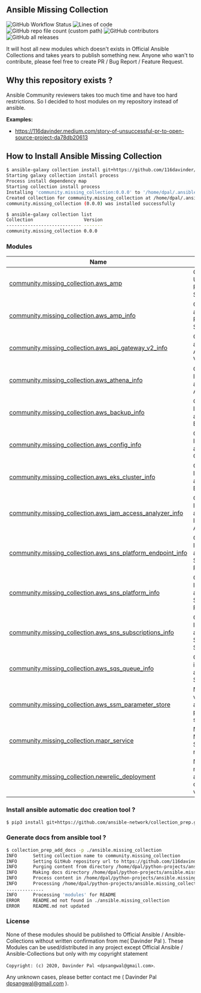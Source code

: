 ## Ansible Missing Collection 
![GitHub Workflow Status](https://img.shields.io/github/workflow/status/116davinder/ansible.missing_collection/CI%20Testing)
![Lines of code](https://img.shields.io/tokei/lines/github/116davinder/ansible.missing_collection)
![GitHub repo file count (custom path)](https://img.shields.io/github/directory-file-count/116davinder/ansible.missing_collection/plugins/modules)
![GitHub contributors](https://img.shields.io/github/contributors/116davinder/ansible.missing_collection)
![GitHub all releases](https://img.shields.io/github/downloads/116davinder/ansible.missing_collection/total)

It will host all new modules which doesn't exists in Official Ansible Collections and takes years to publish something new. Anyone who wan't to contribute, please feel free to create PR / Bug Report / Feature Request.

## Why this repository exists ?
Ansible Community reviewers takes too much time and have too hard restrictions.
So I decided to host modules on my repository instead of ansible.

**Examples:**
* https://116davinder.medium.com/story-of-unsuccessful-pr-to-open-source-project-da78db20613

## How to Install Ansible Missing Collection
<!--start requires_ansible-->
<!--end requires_ansible-->

```bash
$ ansible-galaxy collection install git+https://github.com/116davinder/ansible.missing_collection.git
Starting galaxy collection install process
Process install dependency map
Starting collection install process
Installing 'community.missing_collection:0.0.0' to '/home/dpal/.ansible/collections/ansible_collections/community/missing_collection'
Created collection for community.missing_collection at /home/dpal/.ansible/collections/ansible_collections/community/missing_collection
community.missing_collection (0.0.0) was installed successfully

$ ansible-galaxy collection list
Collection                   Version
---------------------------- -------
community.missing_collection 0.0.0  

```

<!--start collection content-->
### Modules
Name | Description
--- | ---
[community.missing_collection.aws_amp](https://github.com/116davinder/ansible.missing_collection/blob/main/docs/community.missing_collection.aws_amp_module.rst)|Create / Update AWS Prometheus Service.
[community.missing_collection.aws_amp_info](https://github.com/116davinder/ansible.missing_collection/blob/main/docs/community.missing_collection.aws_amp_info_module.rst)|Get details about AWS Prometheus Service.
[community.missing_collection.aws_api_gateway_v2_info](https://github.com/116davinder/ansible.missing_collection/blob/main/docs/community.missing_collection.aws_api_gateway_v2_info_module.rst)|Get details about AWS API Gateway V2 Service.
[community.missing_collection.aws_athena_info](https://github.com/116davinder/ansible.missing_collection/blob/main/docs/community.missing_collection.aws_athena_info_module.rst)|Get Information about AWS Athena.
[community.missing_collection.aws_backup_info](https://github.com/116davinder/ansible.missing_collection/blob/main/docs/community.missing_collection.aws_backup_info_module.rst)|Get Information about AWS Backup.
[community.missing_collection.aws_config_info](https://github.com/116davinder/ansible.missing_collection/blob/main/docs/community.missing_collection.aws_config_info_module.rst)|Get Information about AWS Config.
[community.missing_collection.aws_eks_cluster_info](https://github.com/116davinder/ansible.missing_collection/blob/main/docs/community.missing_collection.aws_eks_cluster_info_module.rst)|Get Information about AWS EKS Clusters.
[community.missing_collection.aws_iam_access_analyzer_info](https://github.com/116davinder/ansible.missing_collection/blob/main/docs/community.missing_collection.aws_iam_access_analyzer_info_module.rst)|Get Information about AWS IAM Access Analyzer.
[community.missing_collection.aws_sns_platform_endpoint_info](https://github.com/116davinder/ansible.missing_collection/blob/main/docs/community.missing_collection.aws_sns_platform_endpoint_info_module.rst)|Get Information about AWS SNS Platforms.
[community.missing_collection.aws_sns_platform_info](https://github.com/116davinder/ansible.missing_collection/blob/main/docs/community.missing_collection.aws_sns_platform_info_module.rst)|Get Information about AWS SNS Platforms.
[community.missing_collection.aws_sns_subscriptions_info](https://github.com/116davinder/ansible.missing_collection/blob/main/docs/community.missing_collection.aws_sns_subscriptions_info_module.rst)|Get Information about AWS SNS Subscriptions.
[community.missing_collection.aws_sqs_queue_info](https://github.com/116davinder/ansible.missing_collection/blob/main/docs/community.missing_collection.aws_sqs_queue_info_module.rst)|Get information about AWS SQS queues.
[community.missing_collection.aws_ssm_parameter_store](https://github.com/116davinder/ansible.missing_collection/blob/main/docs/community.missing_collection.aws_ssm_parameter_store_module.rst)|Manage key-value pairs in aws parameter store.
[community.missing_collection.mapr_service](https://github.com/116davinder/ansible.missing_collection/blob/main/docs/community.missing_collection.mapr_service_module.rst)|Manage MapR Services by rest api.
[community.missing_collection.newrelic_deployment](https://github.com/116davinder/ansible.missing_collection/blob/main/docs/community.missing_collection.newrelic_deployment_module.rst)|Notify newrelic about app deployments via v2 api.

<!--end collection content-->

### Install ansible automatic doc creation tool ?
```bash
$ pip3 install git+https://github.com/ansible-network/collection_prep.git
```

### Generate docs from ansible tool ?
```bash
$ collection_prep_add_docs -p ./ansible.missing_collection
INFO      Setting collection name to community.missing_collection
INFO      Setting GitHub repository url to https://github.com/116davinder/ansible.missing_collection
INFO      Purging content from directory /home/dpal/python-projects/ansible.missing_collection/docs
INFO      Making docs directory /home/dpal/python-projects/ansible.missing_collection/docs
INFO      Process content in /home/dpal/python-projects/ansible.missing_collection/plugins/modules
INFO      Processing /home/dpal/python-projects/ansible.missing_collection/plugins/modules/aws_amp_info.py
..............
INFO      Processing 'modules' for README
ERROR     README.md not found in ./ansible.missing_collection
ERROR     README.md not updated
```

### License
None of these modules should be published to Official Ansible / Ansible-Collections without written confirmation from me( Davinder Pal ).
These Modules can be used/distributed in any project except Official Ansible / Ansible-Collections but only with my copyright statement 

`Copyright: (c) 2020, Davinder Pal <dpsangwal@gmail.com>`.

Any unknown cases, please better contact me ( Davinder Pal <dpsangwal@gmail.com> ).






